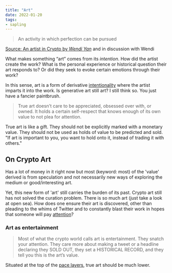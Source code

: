 ```yaml
---
title: "Art"
date: 2022-01-20
tags:
- sapling
---
```


> An activity in which perfection can be pursued

[Source: An artist in Crypto by *Wendi Yan*](https://reboothq.substack.com/p/crypto-artists) and in discussion with Wendi

What makes something “art” comes from its _intention_. How did the artist create the work? What is the personal experience or historical question their art responds to? Or did they seek to evoke certain emotions through their work?

In this sense, art is a form of derivative [intentionality](thoughts/intentionality.md) where the artist imparts it into the work. Is generative art still art? I still think so. You just have a fancier paintbrush.

> True art doesn’t care to be appreciated, obsessed over with, or owned. It holds a certain self-respect that knows enough of its own value to not plea for attention.

True art is like a gift. They should not be explicitly marked with a monetary value. They should not be used as holds of value to be predicted and sold. "If art is important to you, you want to hold onto it, instead of trading it with others."

## On Crypto Art
Has a lot of money in it right now but most (keyword: most) of the 'value' derived is from speculation and not necessarily new ways of exploring the medium or good/interesting art.

Yet, this new form of 'art' still carries the burden of its past. Crypto art still has not solved the curation problem. There is so much art (just take a look at open sea). How does one ensure their art is discovered, other than pleading to the whims of Twitter and to constantly blast their work in hopes that someone will pay [attention](thoughts/attention%20economy.md)?

### Art as entertainment
> Most of what the crypto world calls art is entertainment. They snatch your attention. They care more about making a tweet or a headline declaring they SOLD OUT, they set a HISTORICAL RECORD, and they tell you this is the art’s value.

Situated at the top of the [pace layers](thoughts/pace%20layers.md), true art should be much lower.